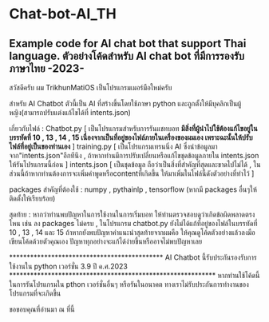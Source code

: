 # Chat-bot-AI_TH
Example code for AI chat bot that support Thai language.              ตัวอย่างโค้ดสำหรับ AI chat bot ที่มีการรองรับภาษาไทย -2023-
-------------------------------------------------------------------------------------------------------------------
สวัสดีครับ ผม TrikhunMatiOS เป็นโปรแกรมเมอร์มือใหม่ครับ

สำหรับ AI Chatbot ตัวนี้เป็น AI ที่สร้างขึ้นโดยใช้ภาษา python และถูกตั้งให้มีบุคลิกเป็นผู้หญิง(สามารถปรับแต่งแก้ไขได้ที่ intents.json)

เกี่ยวกับไฟล์ :
Chatbot.py [ เป็นโปรแกรมสำหรับการรันแชทบอท **มีสิ่งที่ผู้นำไปใช้ต้องแก้ไขอยู่ในบรรทัดที่ 10 , 13 , 14 , 15 เนื่องจากเป็นที่อยู่ของไฟล์ภายในเครื่องของผมเอง เพราะฉะนั้นให้ปรับไฟล์ที่อยู่เป็นของท่านเอง** ]
training.py [ เป็นโปรแกรมเทรนนิ่ง AI ซึ่งนำข้อมูลมาจาก"intents.json"อีกทีนึง , ถ้าหากท่านมีการปรับเปลี่ยนหรือแก้ไขชุดข้อมูลภายใน intents.json ให้รันโปรแกรมนี้ก่อน ]
intents.json [ เป็นชุดข้อมูล ถือว่าเป็นสิ่งที่สำคัญที่สุดและขาดไปไม่ได้ , ในส่วนนี้ถ้าหากท่านต้องการจะเพิ่มคำพูดหรือcontentที่เกิดขึ้น ให้มาเพิ่มในไฟล์นี้ดังตัวอย่างที่ทำไว้ ]

packages สำคัญที่ต้องใช้ : numpy , pythainlp , tensorflow (หากมี packages อื่นๆให้ติดตั้งให้เรียบร้อย)

สุดท้าย :
หากว่าท่านพบปัญหาในการใช้งานในการเริ่มบอท ให้ท่านตรวจสอบดูว่าเกิดข้อผิดพลาดตรงไหน เช่น ลง packages ไม่ครบ , ในโปรแกรม chatbot.py ยังไม่ได้แก้ที่อยู่ของไฟล์ในบรรทัดที่ 10 , 13 , 14 และ 15 
ถ้าหากยังพบปัญหาคำแนะนำสุดท้ายจากผมคือ ให้คุณดูโค้ดตัวอย่างแล้วลงมือเขียนโค้ดด้วยตัวคุณเอง ปัญหาทุกอย่างจะแก้ได้ง่ายขึ้นหรืออาจไม่พบปัญหาเลย






******************************************** AI Chatbot นี้รับประกันรองรับการใช้งานใน python เวอร์ชั่น 3.9 ปี ค.ศ.2023 ***********************************************************
                                หากท่านใช้โค้ดนี้ในการรันโปรแกรมใน pthon เวอร์ชั่นอื่นๆ หรือรันในอนาคต ทางเราไม่รับประกันการทำงานของโปรแกรมที่จะเกิดขึ้น



ขอขอบคุณที่อ่านมา ณ ที่นี้
